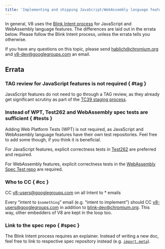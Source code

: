 ```yaml
---
title: 'Implementing and shipping JavaScript/WebAssembly language features'
---
```


In general, V8 uses the [Blink Intent process](https://www.chromium.org/blink/launching-features) for JavaScript and WebAssembly language features. The differences are laid out in the errata below. Please follow the Blink Intent process, unless the errata tells you otherwise.

If you have any questions on this topic, please send hablich@chromium.org and v8-dev@googlegroups.com an email.

## Errata

### TAG review for JavaScript features is not required { #tag }

JavaScript features do not need to go through a TAG review, as they already get significant scrutiny as part of the [TC39 staging process](https://tc39.github.io/process-document/).

### Instead of WPT, Test262 and WebAssembly spec tests are sufficient { #tests }

Adding Web Platform Tests (WPT) is not required, as JavaScript and WebAssembly language features have their own test repositories. Feel free to add some though, if you think it is beneficial.

For JavaScript features, explicit correctness tests in [Test262](https://github.com/tc39/test262) are preferred and required.

For WebAssembly features, explicit correctness tests in the [WebAssembly Spec Test repo](https://github.com/WebAssembly/spec/tree/master/test) are required.

### Who to CC { #cc }

CC v8-users@googlegroups.com on all Intent to * emails

Every “intent to `$something`” email (e.g. “intent to implement”) should CC <v8-users@googlegroups.com> in addition to <blink-dev@chromium.org>. This way, other embedders of V8 are kept in the loop too.

### Link to the spec repo { #spec }

The Blink Intent process requires an explainer. Instead of writing a new doc, feel free to link to respective spec repository instead (e.g. [`import.meta`](https://github.com/tc39/proposal-import-meta)).
